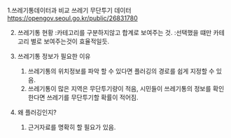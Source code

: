 1.쓰레기통데이터과 비교
쓰레기 무단투기 데이터
https://opengov.seoul.go.kr/public/26831780

2. 쓰레기통 현황
   :카테고리를 구분하지않고 합계로 보여주는 것.
   :선택했을 떄만 카테고리 별로 보여주는것이 효율적일듯.

3. 쓰레기통 정보가 필요한 이유

   1. 쓰레기통의 위치정보를 파악 할 수 있다면 플러깅의 경로를 쉽게 지정할 수 있음.
   2. 쓰레기통이 많은 지역은 무단투기량이 적음, 시민들이 쓰레기통의 정보를 확인한다면 쓰레기를 무단투기할 확률이 적어짐.

4. 왜 플러깅인지?
   1. 근거자료를 명확히 할 필요가 있음.
